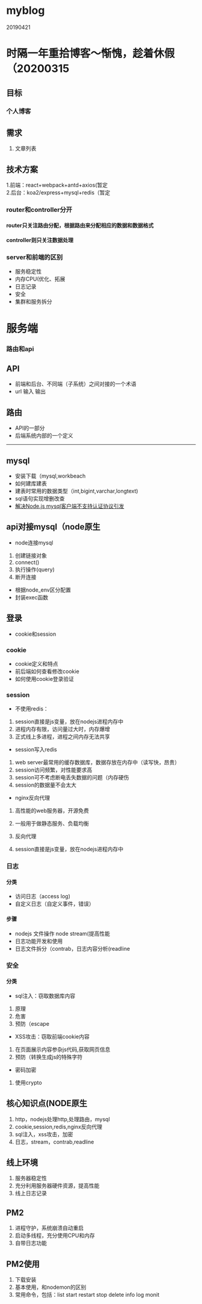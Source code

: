# myblog
20190421
# 时隔一年重拾博客～惭愧，趁着休假（20200315
## 目标  
### 个人博客  
## 需求  
1.  文章列表
## 技术方案  
1.前端：react+webpack+antd+axios(暂定  
2.后台：koa2/express+mysql+redis（暂定  
### router和controller分开  
#### router只关注路由分配，根据路由来分配相应的数据和数据格式  
#### controller则只关注数据处理  

### server和前端的区别  
- 服务稳定性  
- 内存CPU(优化、拓展  
- 日志记录  
- 安全  
- 集群和服务拆分


# 服务端
### 路由和api  
## API
- 前端和后台、不同端（子系统）之间对接的一个术语  
- url 输入 输出  

## 路由
- API的一部分  
- 后端系统内部的一个定义  

***  
## mysql
- 安装下载（mysql,workbeach  
- 如何建库建表  
- 建表时常用的数据类型（int,bigint,varchar,longtext)  
- sql语句实现增删改查  
- [解决Node.js mysql客户端不支持认证协议引发](https://waylau.com/node.js-mysql-client-does-not-support-authentication-protocol/)


## api对接mysql（node原生  
- node连接mysql  
1. 创建链接对象   
2. connect()  
3. 执行操作(query)    
4. 断开连接
- 根据node_env区分配置  
- 封装exec函数 

## 登录  
- cookie和session  
### cookie  
- cookie定义和特点  
- 前后端如何查看修改cookie  
- 如何使用cookie登录验证  
### session  
- 不使用redis：  
1. session直接是js变量，放在nodejs进程内存中  
2. 进程内存有限，访问量过大时，内存爆增  
3. 正式线上多进程，进程之间内存无法共享  
- session写入redis  
1. web server最常用的缓存数据库，数据存放在内存中（读写快，昂贵）
2. session访问频繁，对性能要求高  
3. session可不考虑断电丢失数据的问题（内存硬伤  
4. session的数据量不会太大
- nginx反向代理  
1. 高性能的web服务器，开源免费  
2. 一般用于做静态服务、负载均衡  
3. 反向代理

1. session直接是js变量，放在nodejs进程内存中  

### 日志  
#### 分类  
- 访问日志（access log)  
- 自定义日志（自定义事件，错误） 
#### 步骤  
- nodejs 文件操作 node stream(提高性能    
- 日志功能开发和使用  
- 日志文件拆分（contrab，日志内容分析(readline  
### 安全  
#### 分类  
- sql注入：窃取数据库内容  
1. 原理  
2. 危害  
3. 预防（escape
- XSS攻击：窃取前端cookie内容  
1. 在页面展示内容参杂js代码,获取网页信息  
2. 预防（转换生成js的特殊字符
- 密码加密  
1. 使用crypto  


## 核心知识点(NODE原生  
1. http，nodejs处理http,处理路由，mysql  
2. cookie,session,redis,nginx反向代理  
3. sql注入，xss攻击，加密  
4. 日志，stream，contrab,readline  

## 线上环境  
1. 服务器稳定性  
2. 充分利用服务器硬件资源，提高性能  
3. 线上日志记录  

## PM2  
1. 进程守护，系统崩溃自动重启  
2. 启动多线程，充分使用CPU和内存  
3. 自带日志功能  

## PM2使用  
1. 下载安装  
2. 基本使用，和nodemon的区别  
3. 常用命令，包括：list start restart stop delete info log monit

